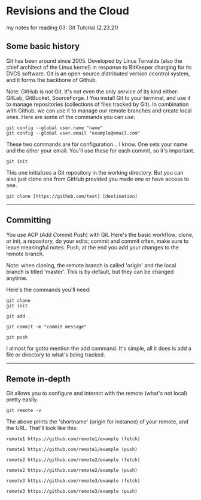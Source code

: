 # Revisions and the Cloud

my notes for reading 03: Git Tutorial (2.23.21)

## Some basic history

Git has been around since 2005. Developed by Linus Torvalds (also the chief architect of the Linux kernel) in response to BitKeeper charging for its DVCS software. Git is an open-source *d*istributed *v*ersion *c*control *s*ystem, and it forms the backbone of Github.

Note: GitHub is not Git. It's not even the only service of its kind either: GitLab, GitBucket, SourceForge.
I 
You install Git to your terminal, and use it to manage repositories (collections of files tracked by Git). In combination with Github, we can use it to manage our remote branches and create local ones. Here are some of the commands you can use:

```
git config --global user.name "name"
git config --global user.email "example@email.com"
```

These two commands are for configuration... I know. One sets your name and the other your email. You'll use these for each commit, so it's important.

```
git init
```

This one initializes a Git repository in the working directory. But you can also just clone one from GitHub provided you made one or have access to one.

```
git clone [https://github.com/test] [destination]
```

----

## Committing

You use ACP (*A*dd *C*ommit *P*ush) with Git. Here's the basic workflow; clone, or init, a repository, do your edits; commit and commit often, make sure to leave meaningful notes. Push, at the end you add your changes to the remote branch.

Note: when cloning, the remote branch is called 'origin' and the local branch is titled 'master'. This is by default, but they can be changed anytime.

Here's the commands you'll need:

```
git clone
git init

git add . 

git commit -m "commit message"

git push 
```

I almost for gotto mention the add command. It's simple, all it does is add a file or directory to what's being tracked.

----

## Remote in-depth

Git allows you to configure and interact with the remote (what's not local) pretty easily.

```
git remote -v
```

The above prints the 'shortname' (origin for instance) of your remote, and the URL. That'll look like this:

```
remote1 https://github.com/remote1/example (fetch)

remote1 https://github.com/remote1/example (push)

remote2 https://github.com/remote2/example (fetch)

remote2 https://github.com/remote2/example (push)

remote3 https://github.com/remote3/example (fetch)

remote3 https://github.com/remote3/example (push)
```